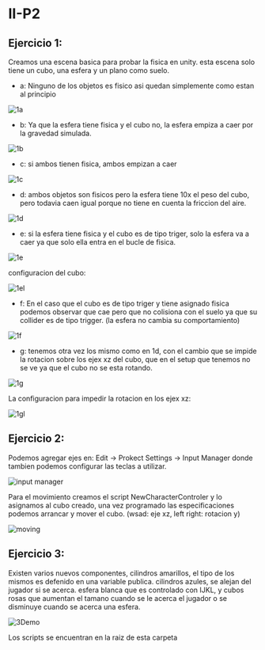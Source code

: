 # II-P2

## Ejercicio 1:

Creamos una escena basica para probar la fisica en unity. esta escena solo tiene un cubo, una esfera y un plano como suelo.

* a: Ninguno de los objetos es fisico asi quedan simplemente como estan al principio

![1a](img/1a.png)

* b: Ya que la esfera tiene fisica y el cubo no, la esfera empiza a caer por la gravedad simulada.

![1b](img/1b.gif)

* c: si ambos tienen fisica, ambos empizan a caer

![1c](img/1c.gif)

* d: ambos objetos son fisicos pero la esfera tiene 10x el peso del cubo, pero todavia caen igual porque no tiene en cuenta la friccion del aire.

![1d](img/1d.gif)

* e: si la esfera tiene fisica y el cubo es de tipo triger, solo la esfera va a caer ya que solo ella entra en el bucle de fisica.

![1e](img/1e.gif)

configuracion del cubo:

![1el](img/1el.png)

* f: En el caso que el cubo es de tipo triger y tiene asignado fisica podemos observar que cae pero que no colisiona con el suelo ya que su collider es de tipo trigger. (la esfera no cambia su comportamiento)

![1f](img/1f.gif)

* g: tenemos otra vez los mismo como en 1d, con el cambio que se impide la rotacion sobre los ejex xz del cubo, que en el setup que tenemos no se ve ya que el cubo no se esta rotando.

![1g](img/1g.gif)

La configuracion para impedir la rotacion en los ejex xz:

![1gl](img/1gl.png)

## Ejercicio 2:

Podemos agregar ejes en: Edit -> Prokect Settings -> Input Manager donde tambien podemos configurar las teclas a utilizar.

![input manager](img/2InputManager.png)

Para el movimiento creamos el script NewCharacterControler y lo asignamos al cubo creado, una vez programado las especificaciones podemos arrancar y mover el cubo. (wsad: eje xz, left right: rotacion y)

![moving](img/2Moving.gif)

## Ejercicio 3:

Existen varios nuevos componentes, cilindros amarillos, el tipo de los mismos es defenido en una variable publica. cilindros azules, se alejan del jugador si se acerca. esfera blanca que es controlado con IJKL, y cubos rosas que aumentan el tamano cuando se le acerca el jugador o se disminuye cuando se acerca una esfera.

![3Demo](img/3Demo.gif)

Los scripts se encuentran en la raiz de esta carpeta

